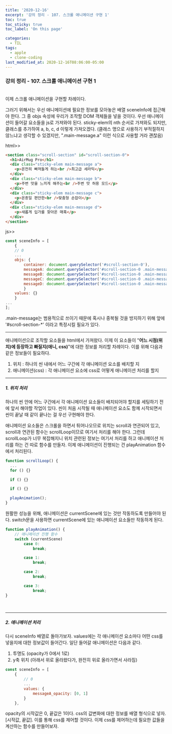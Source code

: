 ```yaml
---
title: '2020-12-16'
excerpt: '강의 정리 - 107. 스크롤 애니메이션 구현 1'
toc: true
toc_sticky: true
toc_label: 'On this page'

categories:
  - TIL
tags:
  - apple
  - clone-coding
last_modified_at: 2020-12-16T08:06:00-05:00
---
```


### 강의 정리 - 107. 스크롤 애니메이션 구현 1

<br />
이제 스크롤 애니메이션을 구현할 차례이다.

그러기 위해서는 우선 애니메이션에 필요한 정보를 모아놓은 배열 sceneInfo에 접근해야 한다. 그 중 objs 속성에 우리가 조작할 DOM 객체들을 넣을 것이다. 우선 애니메이션이 들어갈 요소들을 js로 가져와야 된다. sticky-elem의 nth 순서로 가져와도 되지만, 클래스를 추가하여 a, b, c, d 이렇게 가져오겠다.
(클래스 명으로 사용하기 부적절하지 않느냐고 생각할 수 있겠지만, ".main-message.a" 이런 식으로 사용할 거라 괜찮음)

html>>

```html
<section class="scroll-section" id="scroll-section-0">
  <h1>AirMug Pro</h1>
  <div class="sticky-elem main-message a">
    <p>온전히 빠져들게 하는<br />최고급 세라믹</p>
  </div>
  <div class="sticky-elem main-message b">
    <p>주변 맛을 느끼게 해주는<br />주변 맛 허용 모드</p>
  </div>
  <div class="sticky-elem main-message c">
    <p>온종일 편안한<br />맞춤형 손잡이</p>
  </div>
  <div class="sticky-elem main-message d">
    <p>새롭게 입가를 찾아온 매혹</p>
  </div>
</section>
```

js>>

```javascript
const sceneInfo = [
    {
    // 0
    ...
    objs: {
        container: document.querySelector('#scroll-section-0'),
        messageA: document.querySelector('#scroll-section-0 .main-message.a'),
        messageB: document.querySelector('#scroll-section-0 .main-message.b'),
        messageC: document.querySelector('#scroll-section-0 .main-message.c'),
        messageD: document.querySelector('#scroll-section-0 .main-message.d'),
        }
    values: {}
    }
...
];
```

.main-message는 범용적으로 쓰이기 때문에 혹시나 중복될 것을 방지하기 위해 앞에 '#scroll-section-\*' 이라고 특정시킬 필요가 있다.
<br />

---

애니메이션으로 조작할 요소들을 html에서 가져왔다. 이제 이 요소들이 "<b>어느 시점(위치)에 등장하고 빠질지(애니, css)</b>"에 대한 정보를 처리할 차례이다. 이를 위해 다음과 같은 정보들이 필요하다.

1. 위치 : 하나의 씬 내에서 어느 구간에 각 애니메이션 요소를 배치할 지
2. 애니메이션(css) : 각 애니메이션 요소에 css로 어떻게 애니메이션 처리를 할지
   <br />

---

##### 1. 위치 처리

하나의 씬 안에 어느 구간에서 각 애니메이션 요소들이 배치되어야 할지를 세팅하기 전에 앞서 해야할 작업이 있다. 씬이 처음 시작될 때 애니메이션 요소도 함께 시작되면서 씬이 끝날 때 같이 끝나는 걸 우선 구현해야 한다.

애니메이션 요소들은 스크롤을 하면서 튀어나오므로 위치는 scroll과 연관되어 있고, scroll과 연관된 함수는 scrollLoop이므로 여기서 처리를 해야 한다. 그런데 scrollLoop가 너무 복잡해지니 위치 관련된 정보는 여기서 처리를 하고 애니메이션 처리를 하는 건 따로 함수를 만들자. 이제 애니메이션이 진행되는 건 playAnimation 함수에서 처리된다.

```javascript
function scrollLoop() {
  ...
  for () {}

  if () {}

  if () {}

  playAnimation();
}
```

원활한 성능을 위해, 애니메이션은 currentScene에 있는 것만 작동하도록 만들어야 된다. switch문을 사용하면 currentScene에 있는 애니메이션 요소들만 작동하게 된다.

```javascript
function playAnimation() {
    // 애니메이션 진행 함수
    switch (currentScene)
        case 0:
            break;

        case 1:
            break;

        case 2:
            break;

        case 3:
            break;
}
```

<br />

---

##### 2. 애니메이션 처리

다시 sceneInfo 배열로 돌아가보자. values에는 각 애니메이션 요소마다 어떤 css를 넣을지에 대한 정보값이 들어간다. 일단 들어갈 애니메이션은 다음과 같다.

1. 투명도 (opacity가 0에서 1로)
2. y축 위치 (아래서 위로 올라왔다가, 완전히 위로 올라가면서 사라짐)

```javascript
const sceneInfo = [
    {
        // 0
        ...
        values: {
            messageA_opacity: [0, 1]
        }
    },
```

opacity의 시작값은 0, 끝값은 1이다. css의 값변화에 대한 정보를 배열 형식으로 넣자. [시작값, 끝값]. 이를 통해 css를 제어할 것이다. 이제 css를 제어하는데 필요한 값들을 계산하는 함수를 만들어보자.
